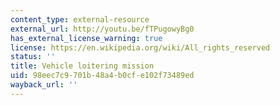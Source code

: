 ```yaml
---
content_type: external-resource
external_url: http://youtu.be/fTPugowyBg0
has_external_license_warning: true
license: https://en.wikipedia.org/wiki/All_rights_reserved
status: ''
title: Vehicle loitering mission
uid: 98eec7c9-701b-48a4-b0cf-e102f73489ed
wayback_url: ''
---
```

